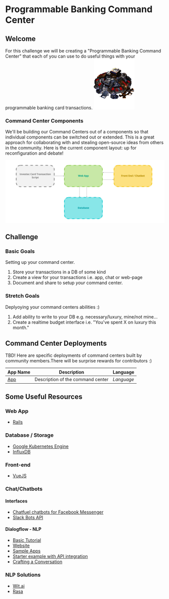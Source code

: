 # Programmable Banking Command Center

##  Welcome
For this challenge we will be creating a "Programmable Banking Command Center" that each of you can use to do useful things with your programmable banking card transactions.
<img src = "/images/starcraft_command_center.gif">

### Command Center Components
We'll be building our Command Centers out of a components so that individual components can be switched out or extended. This is a great approach for collaborating with and stealing open-source ideas from others in the community. Here is the current component layout: up for reconfiguration and debate!

<img src = " images/command_center_components.jpg">

## Challenge

### Basic Goals
Setting up your command center.

1. Store your transactions in a DB of some kind
2. Create a view for your transactions i.e. app, chat or web-page
3. Document and share to setup *your* command center.

### Stretch Goals
Deplyoying your command centers abilities :)

1. Add ability to write to your DB e.g. necessary/luxury, mine/not mine...
2. Create a realtime budget interface i.e. "You've spent X on luxury this month."

## Command Center Deployments
TBD! Here are specific deployments of command centers built by community members.There will be surprise rewards for contributors :)

| App Name      |Description    |Language|
| ------------- |-------------| -----|
| [App](link)| Description of the command center | *Language* |

## Some Useful Resources

### Web App
- [Rails](https://rubyonrails.org/)

### Database / Storage

- [Google Kubernetes Engine](https://cloud.google.com/kubernetes-engine)
- [InfluxDB](https://www.influxdata.com/)

### Front-end
- [VueJS](https://vuejs.org/)

### Chat/Chatbots

#### Interfaces

- [Chatfuel chatbots for Facebook Messenger](https://chatfuel.com/)
- [Slack Bots API](https://api.slack.com/bot-users)

#### Dialogflow - NLP

- [Basic Tutorial](https://developers.google.com/actions/dialogflow/first-app) 
- [Website](https://dialogflow.com/) 
- [Sample Apps](https://dialogflow.com/docs/examples/) 
- [Starter example with API integration](https://dialogflow.com/docs/getting-started/basic-fulfillment-conversation) 
- [Crafting a Conversation](https://developers.google.com/actions/design/walkthrough#write_dialogs)

### NLP Solutions
- [Wit.ai](https://wit.ai/) 
- [Rasa](http://rasa.com/) 